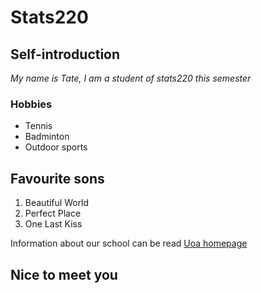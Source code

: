 # Stats220

## Self-introduction
*My name is Tate, I am a student of stats220 this semester*

### Hobbies
- Tennis
- Badminton
- Outdoor sports

## Favourite sons
1. Beautiful World
2. Perfect Place
3. One Last Kiss

Information about our school can be read [Uoa homepage](https://www.auckland.ac.nz/en.html)

 ## Nice to meet you

